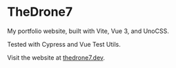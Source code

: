 # TheDrone7

My portfolio website, built with Vite, Vue 3, and UnoCSS.

Tested with Cypress and Vue Test Utils.

Visit the website at [thedrone7.dev](https://thedrone7.dev).
